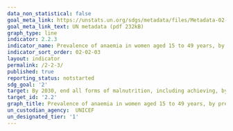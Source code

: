 ```yaml
---
data_non_statistical: false
goal_meta_link: https://unstats.un.org/sdgs/metadata/files/Metadata-02-02-03.pdf
goal_meta_link_text: UN metadata (pdf 232kB)
graph_type: line
indicator: 2.2.3
indicator_name: Prevalence of anaemia in women aged 15 to 49 years, by pregnancy status (percentage)
indicator_sort_order: 02-02-03
layout: indicator
permalink: /2-2-3/
published: true
reporting_status: notstarted
sdg_goal: '2'
target: By 2030, end all forms of malnutrition, including achieving, by 2025, the internationally agreed targets on stunting and wasting in children under 5 years of age, and address the nutritional needs of adolescent girls, pregnant and lactating women and older persons.
target_id: '2.2'
graph_title: Prevalence of anaemia in women aged 15 to 49 years, by pregnancy status (percentage)
un_custodian_agency:  UNICEF
un_designated_tier: '1'
---
```

